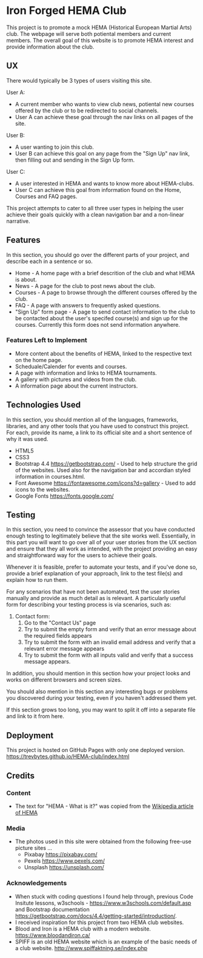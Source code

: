 # Iron Forged HEMA Club

This project is to promote a mock HEMA (Historical European Martial Arts) club.
The webpage will serve both potiental members and current members.
The overall goal of this website is to promote HEMA interest and provide information about the club.

## UX

There would typically be 3 types of users visiting this site.

User A:

- A current member who wants to view club news, potiental new courses offered by the club or to be redirected to social channels.
- User A can achieve these goal through the nav links on all pages of the site.

User B:

- A user wanting to join this club.
- User B can achieve this goal on any page from the "Sign Up" nav link, then filling out and sending in the Sign Up form.

User C:

- A user interested in HEMA and wants to know more about HEMA-clubs.
- User C can achieve this goal from information found on the Home, Courses and FAQ pages.

This project attempts to cater to all three user types in helping the user achieve their goals quickly with a clean navigation bar and a non-linear narrative.

## Features

In this section, you should go over the different parts of your project, and describe each in a sentence or so.

- Home - A home page with a brief descrition of the club and what HEMA is about.
- News - A page for the club to post news about the club.
- Courses - A page to browse through the different courses offered by the club.
- FAQ - A page with answers to frequently asked questions.
- "Sign Up" form page - A page to send contact information to the club to be contacted about the user's specifed course(s) and sign up for the courses. Currently this form does not send information anywhere.

### Features Left to Implement

- More content about the benefits of HEMA, linked to the respective text on the home page. 
- Scheduale/Calender for events and courses.
- A page with information and links to HEMA tournaments.
- A gallery with pictures and videos from the club.
- A information page about the current instructors.

## Technologies Used

In this section, you should mention all of the languages, frameworks, libraries, and any other tools that you have used to construct this project. For each, provide its name, a link to its official site and a short sentence of why it was used.

- HTML5
- CSS3
- Bootstrap 4.4 https://getbootstrap.com/ - Used to help structure the grid of the websites. Used also for the navigation bar and accordian styled information in courses.html.
- Font Awesome https://fontawesome.com/icons?d=gallery - Used to add icons to the websites.
- Google Fonts https://fonts.google.com/

## Testing

In this section, you need to convince the assessor that you have conducted enough testing to legitimately believe that the site works well. Essentially, in this part you will want to go over all of your user stories from the UX section and ensure that they all work as intended, with the project providing an easy and straightforward way for the users to achieve their goals.

Whenever it is feasible, prefer to automate your tests, and if you've done so, provide a brief explanation of your approach, link to the test file(s) and explain how to run them.

For any scenarios that have not been automated, test the user stories manually and provide as much detail as is relevant. A particularly useful form for describing your testing process is via scenarios, such as:

1. Contact form:
   1. Go to the "Contact Us" page
   2. Try to submit the empty form and verify that an error message about the required fields appears
   3. Try to submit the form with an invalid email address and verify that a relevant error message appears
   4. Try to submit the form with all inputs valid and verify that a success message appears.

In addition, you should mention in this section how your project looks and works on different browsers and screen sizes.

You should also mention in this section any interesting bugs or problems you discovered during your testing, even if you haven't addressed them yet.

If this section grows too long, you may want to split it off into a separate file and link to it from here.

## Deployment

This project is hosted on GitHub Pages with only one deployed version. https://trevbytes.github.io/HEMA-club/index.html

## Credits

### Content

- The text for "HEMA - What is it?" was copied from the [Wikipedia article of HEMA](https://en.wikipedia.org/wiki/Historical_European_martial_arts)

### Media

- The photos used in this site were obtained from the following free-use picture sites ...
  - Pixabay https://pixabay.com/
  - Pexels https://www.pexels.com/
  - Unsplash https://unsplash.com/

### Acknowledgements

- When stuck with coding questions I found help through, previous Code Insitute lessons, w3schools - https://www.w3schools.com/default.asp and Bootstrap documentation https://getbootstrap.com/docs/4.4/getting-started/introduction/.
- I received inspiration for this project from two HEMA club websites.
- Blood and Iron is a HEMA club with a modern website. https://www.bloodandiron.ca/
- SPIFF is an old HEMA website which is an example of the basic needs of a club website. http://www.spiffaktning.se/index.php
